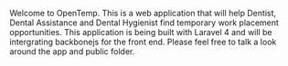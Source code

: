 Welcome to OpenTemp. This is a web application that will help Dentist, Dental Assistance and Dental Hygienist find temporary work placement opportunities. This application is being built with Laravel 4 and will be intergrating backbonejs for the front end.  Please feel free to talk a look around the app and public folder. 
